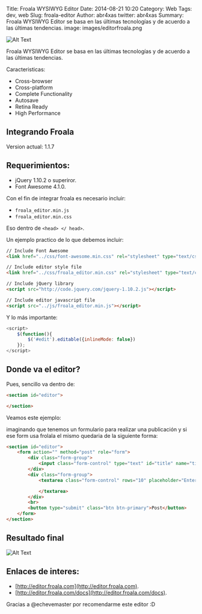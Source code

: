 Title: Froala WYSIWYG Editor
Date: 2014-08-21 10:20
Category: Web
Tags: dev, web
Slug: froala-editor
Author: abr4xas
twitter: abr4xas
Summary: Froala WYSIWYG Editor se basa en las últimas tecnologías y de acuerdo a las últimas tendencias.
image: images/editorfroala.png

![Alt Text]({filename}/images/froalalogo.png)


Froala WYSIWYG Editor se basa en las últimas tecnologías y de acuerdo a las últimas tendencias.

Caracteristicas:

* Cross-browser
* Cross-platform
* Complete Functionality
* Autosave
* Retina Ready
* High Performance

## Integrando Froala 

Version actual: 1.1.7

## Requerimientos: 

* jQuery 1.10.2 o superiror.
* Font Awesome 4.1.0.

Con el fin de integrar froala es necesario incluir: 

* ```froala_editor.min.js```
* ```froala_editor.min.css``` 

Eso dentro de ```<head> </ head>```.

Un ejemplo practico de lo que debemos incluir:

```html
// Include Font Awesome
<link href="../css/font-awesome.min.css" rel="stylesheet" type="text/css">

// Include editor style file
<link href="../css/froala_editor.min.css" rel="stylesheet" type="text/css">

// Include jQuery library
<script src="http://code.jquery.com/jquery-1.10.2.js"></script>

// Include editor javascript file
<script src="../js/froala_editor.min.js"></script>
```

Y lo más importante:


```javascript
<script>
    $(function(){
        $('#edit').editable({inlineMode: false})
    });
</script>
```  

## Donde va el editor?

Pues, sencillo va dentro de:

```html
<section id="editor">

</section>
```

Veamos este ejemplo:

imaginando que tenemos un formulario para realizar una publicación y si ese form usa frolala el mismo quedaria de la siguiente forma:

```html
<section id="editor">
    <form action="" method="post" role="form">
        <div class="form-group">
            <input class="form-control" type="text" id="title" name="title" placeholder="Title..." value="Titulo">
        </div>
        <div class="form-group">
            <textarea class="form-control" rows="10" placeholder="Enter text ..." id="edit" name="content">

            </textarea>
        </div>
        <br>
        <button type="submit" class="btn btn-primary">Post</button>
    </form>
</section>
```



## Resultado final

![Alt Text]({filename}/images/ejemplofroala.png)


## Enlaces de interes:

* [http://editor.froala.com](http://editor.froala.com).
* [http://editor.froala.com/docs](http://editor.froala.com/docs).


Gracias a @echevemaster por recomendarme este editor :D 